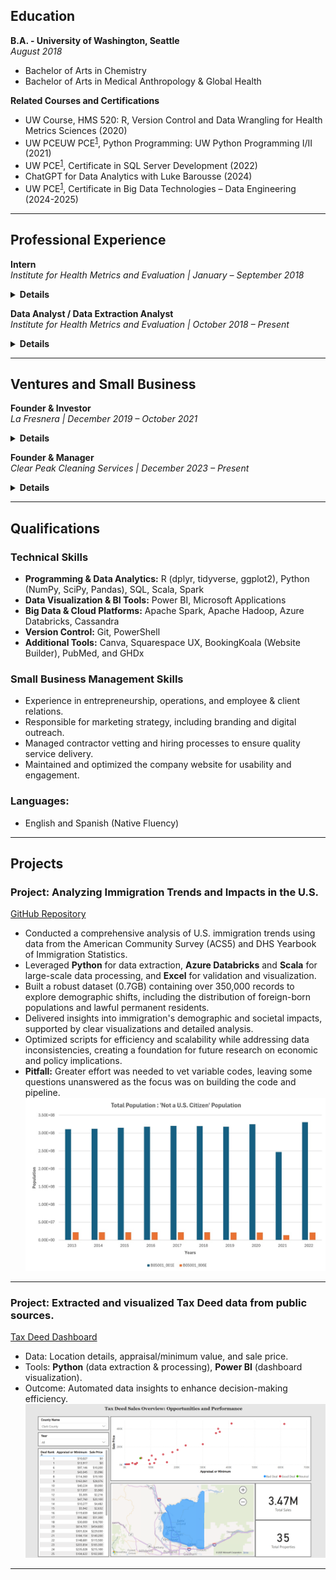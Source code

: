 ## Education

**B.A. - University of Washington, Seattle**  
_August 2018_  
- Bachelor of Arts in Chemistry  
- Bachelor of Arts in Medical Anthropology & Global Health  

**Related Courses and Certifications**  
- UW Course, HMS 520: R, Version Control and Data Wrangling for Health Metrics Sciences (2020)  
- UW PCEUW PCE<sup>[1](https://www.pce.uw.edu/)</sup>, Python Programming: UW Python Programming I/II (2021)  
- UW PCE<sup>[1](https://www.pce.uw.edu/)</sup>, Certificate in SQL Server Development (2022)  
- ChatGPT for Data Analytics with Luke Barousse (2024)  
- UW PCE<sup>[1](https://www.pce.uw.edu/)</sup>, Certificate in Big Data Technologies – Data Engineering (2024-2025)  

---

## Professional Experience

**Intern**  
_Institute for Health Metrics and Evaluation | January – September 2018_

<details>
  <summary><strong>Details</strong></summary>

<ul>
<li>Performed Upper Respiratory Infections & Hearing Loss scientific literature screenings and extractions.</li>
</ul>

</details>

**Data Analyst / Data Extraction Analyst**  
_Institute for Health Metrics and Evaluation | October 2018 – Present_

<details>
  <summary><strong>Details</strong></summary>
  
  <ul>
  <li>Conducted ad-hoc analytical work, including vetting data pipelines, creating visualizations, updating legacy code, and developing code for data verification and quality management.</li>
  <li>Managed and maintained the integrity of large data bins focused on maternal causes (both nonfatal and fatal) and infertility, ensuring data consistency across multiple datasets.</li>
  <li>Led data landscaping initiatives, identifying gaps, inconsistencies, and opportunities for enhanced data reliability in maternal health research.</li>
  <li>Experience in Scientific Literature and Microdata extractions.</li>
  <li>Ran, transformed, and developed new procedures for maternal, STI, and infertility data/code pipelines.</li>
  <li>Utilized HPC clusters and IDEs for version control and running R, STATA, and Python code.</li>
  <li>Conducted rigorous data validation and verification processes to enhance the accuracy and trustworthiness of in-house data, aligning with IHME’s standards for high-confidence data.</li>
  </ul>

</details>

---

## Ventures and Small Business

**Founder & Investor**  
_La Fresnera | December 2019 – October 2021_

<details>
  <summary><strong>Details</strong></summary>
  
<ul>  
<li>Mission-driven startup for the growth of Organic Cacao Farming & Regenerative Agriculture.</li>
</ul>

</details>

**Founder & Manager**  
_Clear Peak Cleaning Services | December 2023 – Present_

<details>
  <summary><strong>Details</strong></summary>
  
  <ul>
  <li>Recruited, trained, and supervised a team of cleaning staff, ensuring high standards of service and customer satisfaction.</li>
  <li>Conducted market analysis to identify growth opportunities and expand the customer base.</li>
  <li>Managed budgeting, financial planning, and expense management to ensure profitability, while outsourcing administrative duties such as payroll management.</li>
  <li>Designed and created marketing content for the company website and other platforms.</li>
  <li><a href="https://clearpeakcleaning.com" target="_blank">Visit Clear Peak Cleaning Services</a></li>
  </ul>
  
</details>

---

## Qualifications

### **Technical Skills**
- **Programming & Data Analytics:** R (dplyr, tidyverse, ggplot2), Python (NumPy, SciPy, Pandas), SQL, Scala, Spark  
- **Data Visualization & BI Tools:** Power BI, Microsoft Applications  
- **Big Data & Cloud Platforms:** Apache Spark, Apache Hadoop, Azure Databricks, Cassandra  
- **Version Control:** Git, PowerShell  
- **Additional Tools:** Canva, Squarespace UX, BookingKoala (Website Builder), PubMed, and GHDx  

### **Small Business Management Skills**
- Experience in entrepreneurship, operations, and employee & client relations.  
- Responsible for marketing strategy, including branding and digital outreach.  
- Managed contractor vetting and hiring processes to ensure quality service delivery.  
- Maintained and optimized the company website for usability and engagement.

### **Languages**:
- English and Spanish (Native Fluency)

---

## Projects
### Project: Analyzing Immigration Trends and Impacts in the U.S.
[GitHub Repository](https://github.com/chrish47-afk/census_dhs_project)
- Conducted a comprehensive analysis of U.S. immigration trends using data from the American Community Survey (ACS5) and DHS Yearbook of Immigration Statistics.
- Leveraged **Python** for data extraction, **Azure Databricks** and **Scala** for large-scale data processing, and **Excel** for validation and visualization.
- Built a robust dataset (0.7GB) containing over 350,000 records to explore demographic shifts, including the distribution of foreign-born populations and lawful permanent residents.
- Delivered insights into immigration's demographic and societal impacts, supported by clear visualizations and detailed analysis.
- Optimized scripts for efficiency and scalability while addressing data inconsistencies, creating a foundation for future research on economic and policy implications.
- **Pitfall:** Greater effort was needed to vet variable codes, leaving some questions unanswered as the focus was on building the code and pipeline.
[![Project Overview](images/US_pop_foreign_bar.jpg)](https://github.com/chrish47-afk/census_dhs_project)


---

### Project: Extracted and visualized Tax Deed data from public sources.
[Tax Deed Dashboard](https://app.powerbi.com/view?r=eyJrIjoiNzU0ZGYxMTgtZGJmZi00ODUwLWFkZDMtMGQ2YTUwNzNlYTJjIiwidCI6IjAxOTRiYjhiLTc4MGMtNDhkZS04YTdlLWU2YTA4MmQ1ODQ4YSIsImMiOjZ9)
- Data: Location details, appraisal/minimum value, and sale price.
- Tools: **Python** (data extraction & processing), **Power BI** (dashboard visualization).
- Outcome: Automated data insights to enhance decision-making efficiency.
[![PowerBI_Overview](images/PowerBI_Tax_Deed.png)](https://app.powerbi.com/view?r=eyJrIjoiNzU0ZGYxMTgtZGJmZi00ODUwLWFkZDMtMGQ2YTUwNzNlYTJjIiwidCI6IjAxOTRiYjhiLTc4MGMtNDhkZS04YTdlLWU2YTA4MmQ1ODQ4YSIsImMiOjZ9)

---

